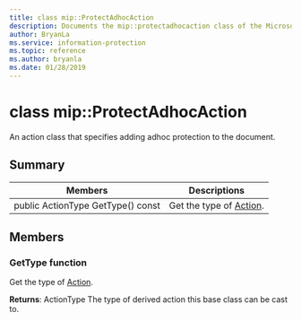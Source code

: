 ```yaml
---
title: class mip::ProtectAdhocAction 
description: Documents the mip::protectadhocaction class of the Microsoft Information Protection (MIP) SDK.
author: BryanLa
ms.service: information-protection
ms.topic: reference
ms.author: bryanla
ms.date: 01/28/2019
---
```


# class mip::ProtectAdhocAction 
An action class that specifies adding adhoc protection to the document.
  
## Summary
 Members                        | Descriptions                                
--------------------------------|---------------------------------------------
public ActionType GetType() const  |  Get the type of [Action](class_mip_action.md).
  
## Members
  
### GetType function
Get the type of [Action](class_mip_action.md).

  
**Returns**: ActionType The type of derived action this base class can be cast to.